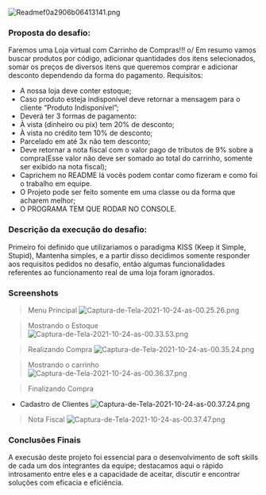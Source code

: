 ![Readmef0a2906b06413141.png](https://www.imagemhost.com.br/images/2021/10/24/Readmef0a2906b06413141.png)
### Proposta do desafio:

Faremos uma Loja virtual com Carrinho de Compras!!! o/
Em resumo vamos buscar produtos por código, adicionar quantidades dos itens
selecionados, somar os preços de diversos itens que queremos comprar e adicionar
desconto dependendo da forma do pagamento.
Requisitos:
- A nossa loja deve conter estoque;
- Caso produto esteja indisponível deve retornar a mensagem para o cliente “Produto
Indisponível”;
- Deverá ter 3 formas de pagamento:
- À vista (dinheiro ou pix) tem 20% de desconto;
- À vista no crédito tem 10% de desconto;
- Parcelado em até 3x não tem desconto;
- Deve retornar a nota fiscal com o valor pago de tributos de 9% sobre a compra(Esse
valor não deve ser somado ao total do carrinho, somente ser exibido na nota fiscal);
- Caprichem no README lá vocês podem contar como fizeram e como foi o trabalho
em equipe.
- O Projeto pode ser feito somente em uma classe ou da forma que acharem melhor;
- O PROGRAMA TEM QUE RODAR NO CONSOLE.

### Descrição da execução do desafio:

Primeiro foi definido que utilizariamos o paradigma KISS (Keep it Simple, Stupid), Mantenha simples, e a partir disso decidimos somente responder aos requisitos pedidos no desafio, então algumas funcionalidades referentes ao funcionamento real de uma loja foram ignorados.

### Screenshots 

> Menu Principal
![Captura-de-Tela-2021-10-24-as-00.25.26.png](https://www.imagemhost.com.br/images/2021/10/24/Captura-de-Tela-2021-10-24-as-00.25.26.png)

>Mostrando o Estoque
![Captura-de-Tela-2021-10-24-as-00.33.53.png](https://www.imagemhost.com.br/images/2021/10/24/Captura-de-Tela-2021-10-24-as-00.33.53.png)

>Realizando Compra
![Captura-de-Tela-2021-10-24-as-00.35.24.png](https://www.imagemhost.com.br/images/2021/10/24/Captura-de-Tela-2021-10-24-as-00.35.24.png)

>Mostrando o carrinho
![Captura-de-Tela-2021-10-24-as-00.36.37.png](https://www.imagemhost.com.br/images/2021/10/24/Captura-de-Tela-2021-10-24-as-00.36.37.png)

>Finalizando Compra
- Cadastro de Clientes
![Captura-de-Tela-2021-10-24-as-00.37.24.png](https://www.imagemhost.com.br/images/2021/10/24/Captura-de-Tela-2021-10-24-as-00.37.24.png)

>Nota Fiscal
![Captura-de-Tela-2021-10-24-as-00.37.47.png](https://www.imagemhost.com.br/images/2021/10/24/Captura-de-Tela-2021-10-24-as-00.37.47.png)

### Conclusões Finais

A execusão deste projeto foi essencial para o desenvolvimento de soft skills de cada um dos integrantes da equipe; destacamos aqui o rápido introsamento entre eles e a capacidade de aceitar, discutir e encontrar soluções com eficacia e eficiência.  
